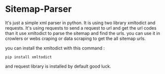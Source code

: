 # Sitemap-Parser
It's just a simple xml parser in python.
It is using two library xmltodict and requests.
It's using requests to send a request to url and get the url codes than it use xmltodict to parse the sitemap and find the urls.
you can use it in crowlers or webs craping or data scraping to get the all sitemap urls.

you can install the xmltodict with this command :
```
pip install xmltodict
```
and request library is installed by default
good luck.
